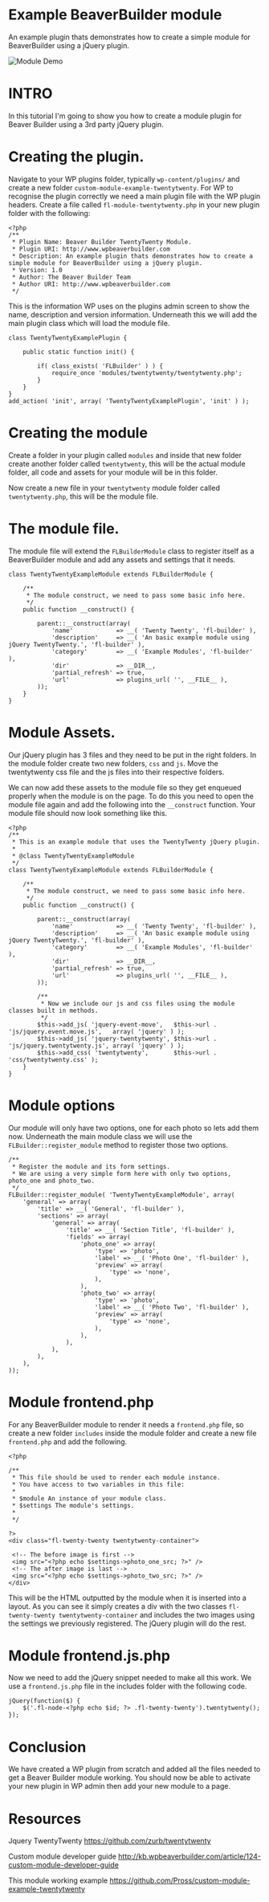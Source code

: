 # Example BeaverBuilder module

An example plugin thats demonstrates how to create a simple module for BeaverBuilder using a jQuery plugin.

![Module Demo](assets/module-demo.gif?raw=true)

# INTRO
In this tutorial I'm going to show you how to create a module plugin for Beaver Builder using a 3rd party jQuery plugin.

# Creating the plugin.
Navigate to your WP plugins folder, typically `wp-content/plugins/` and create a new folder `custom-module-example-twentytwenty`.
For WP to recognise the plugin correctly we need a main plugin file with the WP plugin headers.
Create a file called `fl-module-twentytwenty.php` in your new plugin folder with the following:

```
<?php
/**
 * Plugin Name: Beaver Builder TwentyTwenty Module.
 * Plugin URI: http://www.wpbeaverbuilder.com
 * Description: An example plugin thats demonstrates how to create a simple module for BeaverBuilder using a jQuery plugin.
 * Version: 1.0
 * Author: The Beaver Builder Team
 * Author URI: http://www.wpbeaverbuilder.com
 */
```

This is the information WP uses on the plugins admin screen to show the name, description and version information.
Underneath this we will add the main plugin class which will load the module file.

```
class TwentyTwentyExamplePlugin {

	public static function init() {

		if( class_exists( 'FLBuilder' ) ) {
			require_once 'modules/twentytwenty/twentytwenty.php';
		}
	}
}
add_action( 'init', array( 'TwentyTwentyExamplePlugin', 'init' ) );
```

# Creating the module
Create a folder in your plugin called `modules` and inside that new folder create another folder called `twentytwenty`, this will be the actual module folder, all code and assets for your module will be in this folder.

Now create a new file in your `twentytwenty` module folder called `twentytwenty.php`, this will be the module file.

# The module file.

The module file will extend the `FLBuilderModule` class to register itself as a BeaverBuilder module and add any assets and settings that it needs.
```
class TwentyTwentyExampleModule extends FLBuilderModule {

	/**
	 * The module construct, we need to pass some basic info here.
	 */
	public function __construct() {

		parent::__construct(array(
			'name'            => __( 'Twenty Twenty', 'fl-builder' ),
			'description'     => __( 'An basic example module using jQuery TwentyTwenty.', 'fl-builder' ),
			'category'        => __( 'Example Modules', 'fl-builder' ),
			'dir'             => __DIR__,
			'partial_refresh' => true,
			'url'             => plugins_url( '', __FILE__ ),
		));
	}
}
```
# Module Assets.
Our jQuery plugin has 3 files and they need to be put in the right folders.
In the module folder create two new folders, `css` and `js`.
Move the twentytwenty css file and the js files into their respective folders.

We can now add these assets to the module file so they get enqueued properly when the module is on the page.
To do this you need to open the module file again and add the following into the `__construct` function.
Your module file should now look something like this.
```
<?php
/**
 * This is an example module that uses the TwentyTwenty jQuery plugin.
 *
 * @class TwentyTwentyExampleModule
 */
class TwentyTwentyExampleModule extends FLBuilderModule {

	/**
	 * The module construct, we need to pass some basic info here.
	 */
	public function __construct() {

		parent::__construct(array(
			'name'            => __( 'Twenty Twenty', 'fl-builder' ),
			'description'     => __( 'An basic example module using jQuery TwentyTwenty.', 'fl-builder' ),
			'category'        => __( 'Example Modules', 'fl-builder' ),
			'dir'             => __DIR__,
			'partial_refresh' => true,
			'url'             => plugins_url( '', __FILE__ ),
		));

		/**
		 * Now we include our js and css files using the module classes built in methods.
		 */
		$this->add_js( 'jquery-event-move',   $this->url . 'js/jquery.event.move.js',   array( 'jquery' ) );
		$this->add_js( 'jquery-twentytwenty', $this->url . 'js/jquery.twentytwenty.js', array( 'jquery' ) );
		$this->add_css( 'twentytwenty',       $this->url . 'css/twentytwenty.css' );
	}
}
```

# Module options

Our module will only have two options, one for each photo so lets add them now.
Underneath the main module class we will use the `FLBuilder::register_module` method to register those two options.
```
/**
 * Register the module and its form settings.
 * We are using a very simple form here with only two options, photo_one and photo_two.
 */
FLBuilder::register_module( 'TwentyTwentyExampleModule', array(
	'general' => array(
		'title' => __( 'General', 'fl-builder' ),
		'sections' => array(
			'general' => array(
				'title' => __( 'Section Title', 'fl-builder' ),
				'fields' => array(
					'photo_one' => array(
						'type' => 'photo',
						'label' => __( 'Photo One', 'fl-builder' ),
						'preview' => array(
							'type' => 'none',
						),
					),
					'photo_two' => array(
						'type' => 'photo',
						'label' => __( 'Photo Two', 'fl-builder' ),
						'preview' => array(
							'type' => 'none',
						),
					),
				),
			),
		),
	),
));
```

# Module frontend.php

For any BeaverBuilder module to render it needs a `frontend.php` file, so create a new folder `includes` inside the module folder and create a new file `frontend.php` and add the following.
```
<?php

/**
 * This file should be used to render each module instance.
 * You have access to two variables in this file:
 *
 * $module An instance of your module class.
 * $settings The module's settings.
 *
 */

?>
<div class="fl-twenty-twenty twentytwenty-container">

 <!-- The before image is first -->
 <img src="<?php echo $settings->photo_one_src; ?>" />
 <!-- The after image is last -->
 <img src="<?php echo $settings->photo_two_src; ?>" />
</div>
```
This will be the HTML outputted by the module when it is inserted into a layout.
As you can see it simply creates a div with the two classes `fl-twenty-twenty twentytwenty-container` and includes the two images using the settings we previously registered.
The jQuery plugin will do the rest.

# Module frontend.js.php

Now we need to add the jQuery snippet needed to make all this work.
We use a `frontend.js.php` file in the includes folder with the following code.
```
jQuery(function($) {
	$('.fl-node-<?php echo $id; ?> .fl-twenty-twenty').twentytwenty();
});
```

# Conclusion
We have created a WP plugin from scratch and added all the files needed to get a Beaver Builder module working.
You should now be able to activate your new plugin in WP admin then add your new module to a page.

# Resources

Jquery TwentyTwenty https://github.com/zurb/twentytwenty

Custom module developer guide http://kb.wpbeaverbuilder.com/article/124-custom-module-developer-guide

This module working example https://github.com/Pross/custom-module-example-twentytwenty
